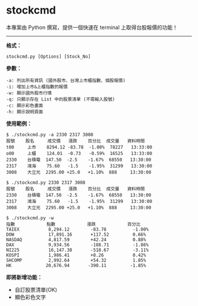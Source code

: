 stockcmd
===================

本專案由 Python 撰寫，提供一個快速在 terminal 上取得台股報價的功能！

---------
**格式：**  

    stockcmd.py [Options] [Stock_No]

**參數：**  

    -a: 列出所有資訊 (國外股市、台灣上市櫃指數、個股報價)
    -i: 增加上市&上櫃指數的報價
    -w: 顯示國外股市行情
    -q: 只顯示存在 List 中的股票清單 (不需輸入股號)
    -c: 顯示彩色畫面
    -h: 顯示說明頁面

**使用範例：** 

    $ ./stockcmd.py -a 2330 2317 3008
    股號    股名     成交價   漲跌    百分比  成交量   資料時間
    t00     上市    8294.12 -83.78  -1.00%  78227   13:33:00
    o00     上櫃    124.01  -0.73   -0.59%  16525   13:33:00
    2330    台積電  147.50  -2.5    -1.67%  68550   13:30:00
    2317    鴻海    75.60   -1.5    -1.95%  31299   13:30:00
    3008    大立光  2295.00 +25.0   +1.10%  888     13:30:00

    $ ./stockcmd.py 2330 2317 3008
    股號    股名     成交價   漲跌    百分比  成交量   資料時間
    2330    台積電  147.50  -2.5    -1.67%  68550   13:30:00
    2317    鴻海    75.60   -1.5    -1.95%  31299   13:30:00
    3008    大立光  2295.00 +25.0   +1.10%  888     13:30:00

    $ ./stockcmd.py -w
    指數            點數            漲跌            百分比
    TAIEX           8,294.12        -83.78          -1.00%
    DOW             17,891.16       +117.52         0.66%
    NASDAQ          4,817.59        +42.24          0.88%
    DAX             9,934.56        -188.71         -1.86%
    NI225           16,147.38       -518.67         -3.11%
    KOSPI           1,986.41        +8.26           0.42%
    SHCOMP          2,992.64        +54.32          1.85%
    HK             20,676.94       -390.11         -1.85%

**即將新增功能：**  
- 自訂股票清單(OK)  
- 顯色彩色文字  
